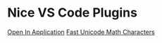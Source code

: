 # Nice VS Code Plugins

[Open In Application](https://marketplace.visualstudio.com/items?itemName=fabiospampinato.vscode-open-in-application)
[Fast Unicode Math Characters](https://marketplace.visualstudio.com/items?itemName=GuidoTapia2.unicode-math-vscode)
